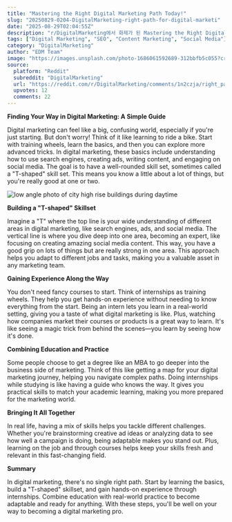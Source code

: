 ```yaml
---
title: "Mastering the Right Digital Marketing Path Today!"
slug: "20250829-0204-DigitalMarketing-right-path-for-digital-marketi"
date: "2025-08-29T02:04:55Z"
description: "r/DigitalMarketing에서 화제가 된 Mastering the Right Digital Marketing Path Today!에 대한 깊이 있는 분석과 인사이트"
tags: ["Digital Marketing", "SEO", "Content Marketing", "Social Media"]
category: "DigitalMarketing"
author: "EDM Team"
image: "https://images.unsplash.com/photo-1686061592689-312bbfb5c055?crop=entropy&cs=tinysrgb&fit=max&fm=jpg&ixid=M3w3OTU0NDF8MHwxfHNlYXJjaHw0OHx8ZGlnaXRhbCUyMG1hcmtldGluZ3xlbnwxfDB8fHwxNzU2NDMzMDgzfDA&ixlib=rb-4.1.0&q=80&w=1080"
source:
  platform: "Reddit"
  subreddit: "DigitalMarketing"
  url: "https://reddit.com/r/DigitalMarketing/comments/1n2czja/right_path_for_digital_marketing/"
  upvotes: 12
  comments: 22
---
```


**Finding Your Way in Digital Marketing: A Simple Guide**

Digital marketing can feel like a big, confusing world, especially if you're just starting. But don't worry! Think of it like learning to ride a bike. Start with training wheels, learn the basics, and then you can explore more advanced tricks. In digital marketing, these basics include understanding how to use search engines, creating ads, writing content, and engaging on social media. The goal is to have a well-rounded skill set, sometimes called a "T-shaped" skill set. This means you know a little about a lot of things, but you're really good at one or two.

![low angle photo of city high rise buildings during daytime](https://images.unsplash.com/photo-1486406146926-c627a92ad1ab?crop=entropy&cs=tinysrgb&fit=max&fm=jpg&ixid=M3w3OTU0NDF8MHwxfHNlYXJjaHw0MXx8YnVzaW5lc3MlMjBtZWV0aW5nfGVufDF8MHx8fDE3NTY0MzMwODR8MA&ixlib=rb-4.1.0&q=80&w=1080)

**Building a "T-shaped" Skillset**

Imagine a "T" where the top line is your wide understanding of different areas in digital marketing, like search engines, ads, and social media. The vertical line is where you dive deep into one area, becoming an expert, like focusing on creating amazing social media content. This way, you have a good grip on lots of things but are really strong in one area. This approach helps you adapt to different jobs and tasks, making you a valuable asset in any marketing team.

**Gaining Experience Along the Way**

You don't need fancy courses to start. Think of internships as training wheels. They help you get hands-on experience without needing to know everything from the start. Being an intern lets you learn in a real-world setting, giving you a taste of what digital marketing is like. Plus, watching how companies market their courses or products is a great way to learn. It's like seeing a magic trick from behind the scenes—you learn by seeing how it's done.

**Combining Education and Practice**

Some people choose to get a degree like an MBA to go deeper into the business side of marketing. Think of this like getting a map for your digital marketing journey, helping you navigate complex paths. Doing internships while studying is like having a guide who knows the way. It gives you practical skills to match your academic learning, making you more prepared for the marketing world.

**Bringing It All Together**

In real life, having a mix of skills helps you tackle different challenges. Whether you're brainstorming creative ad ideas or analyzing data to see how well a campaign is doing, being adaptable makes you stand out. Plus, learning on the job and through courses helps keep your skills fresh and relevant in this fast-changing field.

**Summary**

In digital marketing, there's no single right path. Start by learning the basics, build a "T-shaped" skillset, and gain hands-on experience through internships. Combine education with real-world practice to become adaptable and ready for anything. With these steps, you'll be well on your way to becoming a digital marketing pro.